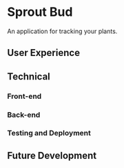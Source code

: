 # Sprout Bud

An application for tracking your plants.

## User Experience

## Technical

### Front-end

### Back-end

### Testing and Deployment

## Future Development
